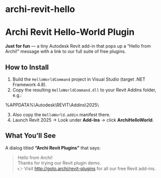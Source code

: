 # archi-revit-hello

# Archi Revit Hello-World Plugin

**Just for fun** — a tiny Autodesk Revit add-in that pops up a “Hello from Archi!” message with a link to our full suite of free plugins.

## How to Install

1. Build the `HelloWorldCommand` project in Visual Studio (target .NET Framework 4.8).  
2. Copy the resulting `HelloWorldCommand.dll` to your Revit Addins folder, e.g.:

%APPDATA%\Autodesk\REVIT\Addins\2025\

3. Also copy the `HelloWorld.addin` manifest there.  
4. Launch Revit 2025 → Look under **Add-Ins** → click **ArchiHelloWorld**.

## What You’ll See

A dialog titled **“Archi Revit Plugins”** that says:

> Hello from Archi!  
> Thanks for trying our Revit plugin demo.  
> 👉 Visit http://goto.archi/revit-plugins for all our free Revit add-ins.
